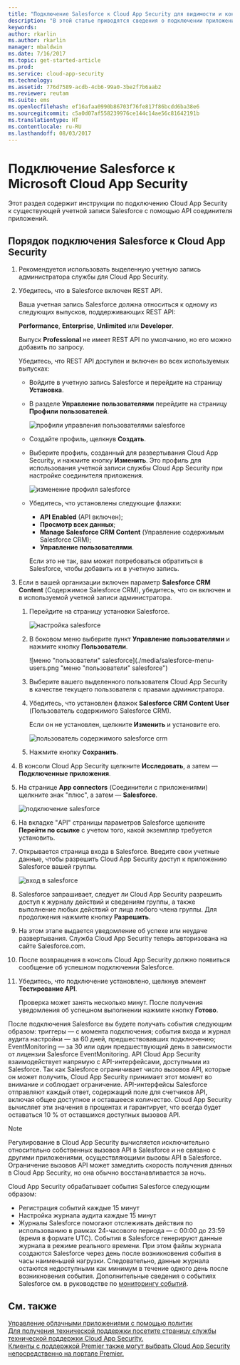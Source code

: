 ```yaml
---
title: "Подключение Salesforce к Cloud App Security для видимости и контроля использования | Документы Майкрософт"
description: "В этой статье приводятся сведения о подключении приложения Salesforce к Cloud App Security с помощью соединителя API."
keywords: 
author: rkarlin
ms.author: rkarlin
manager: mbaldwin
ms.date: 7/16/2017
ms.topic: get-started-article
ms.prod: 
ms.service: cloud-app-security
ms.technology: 
ms.assetid: 776d7589-acdb-4cb6-99a0-3be2f7b6aab2
ms.reviewer: reutam
ms.suite: ems
ms.openlocfilehash: ef16afaa0990b86703f76fe817f86bcdd6ba38e6
ms.sourcegitcommit: c5a0d07af558239976ce144c14ae56c81642191b
ms.translationtype: HT
ms.contentlocale: ru-RU
ms.lasthandoff: 08/03/2017
---
```

# <a name="connect-salesforce-to-microsoft-cloud-app-security"></a>Подключение Salesforce к Microsoft Cloud App Security
Этот раздел содержит инструкции по подключению Cloud App Security к существующей учетной записи Salesforce с помощью API соединителя приложений.  
  
## <a name="how-to-connect-salesforce-to-cloud-app-security"></a>Порядок подключения Salesforce к Cloud App Security  
  
1.  Рекомендуется использовать выделенную учетную запись администратора службы для Cloud App Security.  
  
2.  Убедитесь, что в Salesforce включен REST API.  
  
     Ваша учетная запись Salesforce должна относиться к одному из следующих выпусков, поддерживающих REST API:  
  
     **Performance**, **Enterprise**, **Unlimited** или **Developer**.  
  
     Выпуск **Professional** не имеет REST API по умолчанию, но его можно добавить по запросу.  
  
     Убедитесь, что REST API доступен и включен во всех используемых выпусках:  
  
    -   Войдите в учетную запись Salesforce и перейдите на страницу **Установка**.  
  
    -   В разделе **Управление пользователями** перейдите на страницу **Профили пользователей**.  
  
         ![профили управления пользователями salesforce](./media/salesforce-manageusers-profiles.png "профили управления пользователями salesforce")  
  
    -   Создайте профиль, щелкнув **Создать**. 
    - Выберите профиль, созданный для развертывания Cloud App Security, и нажмите кнопку **Изменить**. Это профиль для использования учетной записи службы Cloud App Security при настройке соединителя приложения.  
  
         ![изменение профиля salesforce](./media/salesforce-edit-profile.png "изменение профиля salesforce")  
  
    -   Убедитесь, что установлены следующие флажки:   
        - **API Enabled** (API включен);
        - **Просмотр всех данных**; 
        - **Manage Salesforce CRM Content** (Управление содержимым Salesforce CRM);
        - **Управление пользователями**.
        
        Если это не так, вам может потребоваться обратиться в Salesforce, чтобы добавить их в учетную запись.  
             
3.  Если в вашей организации включен параметр **Salesforce CRM Content** (Содержимое Salesforce CRM), убедитесь, что он включен и в используемой учетной записи администратора.  
  
    1.  Перейдите на страницу установки Salesforce.  
  
         ![настройка salesforce](./media/salesforce-setup.png "настройка salesforce")  
  
    2.  В боковом меню выберите пункт **Управление пользователями** и нажмите кнопку **Пользователи**.  
  
         ![меню "пользователи" salesforce](./media/salesforce-menu-users.png "меню "пользователи" salesforce")  
  
    3.  Выберите вашего выделенного пользователя Cloud App Security в качестве текущего пользователя с правами администратора.  
  
    4.  Убедитесь, что установлен флажок **Salesforce CRM Content User** (Пользователь содержимого Salesforce CRM).  
  
         Если он не установлен, щелкните **Изменить** и установите его.  
  
         ![пользователь содержимого salesforce crm](./media/salesforce-crm-content-user.png "пользователь содержимого salesforce crm")  
  
    5.  Нажмите кнопку **Сохранить**.  
  
4.  В консоли Cloud App Security щелкните **Исследовать**, а затем — **Подключенные приложения**.  
  
5.  На странице **App connectors** (Соединители с приложениями) щелкните знак "плюс", а затем — **Salesforce**.  
  
     ![подключение salesforce](./media/connect-salesforce.png "подключение salesforce")  
  
6.  На вкладке "API" страницы параметров Salesforce щелкните **Перейти по ссылке** с учетом того, какой экземпляр требуется установить.  
  
7.  Открывается страница входа в Salesforce. Введите свои учетные данные, чтобы разрешить Cloud App Security доступ к приложению Salesforce вашей группы.  
  
     ![вход в salesforce](./media/salesforce-logon.png "вход в salesforce")  
  
8.  Salesforce запрашивает, следует ли Cloud App Security разрешить доступ к журналу действий и сведениям группы, а также выполнение любых действий от лица любого члена группы. Для продолжения нажмите кнопку **Разрешить**.  
  
9. На этом этапе выдается уведомление об успехе или неудаче развертывания. Служба Cloud App Security теперь авторизована на сайте Salesforce.com.  
  
10. После возвращения в консоль Cloud App Security должно появиться сообщение об успешном подключении Salesforce.  
  
11. Убедитесь, что подключение установлено, щелкнув элемент **Тестирование API**.  
  
     Проверка может занять несколько минут. После получения уведомления об успешном выполнении нажмите кнопку **Готово**.  
  
  
После подключения Salesforce вы будете получать события следующим образом: триггеры — с момента подключения; события входа и журнал аудита настройки — за 60 дней, предшествовавших подключению; EventMonitoring — за 30 или один предшествующий день в зависимости от лицензии Salesforce EventMonitoring. API Cloud App Security взаимодействует напрямую с API-интерфейсами, доступными из Salesforce. Так как Salesforce ограничивает число вызовов API, которые он может получить, Cloud App Security принимает этот момент во внимание и соблюдает ограничение. API-интерфейсы Salesforce отправляют каждый ответ, содержащий поле для счетчиков API, включая общее доступное и оставшееся количество. Cloud App Security вычисляет эти значения в процентах и гарантирует, что всегда будет оставаться 10 % от оставшихся доступных вызовов API. 

> [!NOTE]
> Регулирование в Cloud App Security вычисляется исключительно относительно собственных вызовов API в Salesforce и не связано с другими приложениями, осуществляющими вызовы API в Salesforce.
> Ограничение вызовов API может замедлить скорость получения данных в Cloud App Security, но она обычно восстанавливается за ночь.


Cloud App Security обрабатывает события Salesforce следующим образом: 
  
- Регистрация событий каждые 15 минут
- Настройка журнала аудита каждые 15 минут
- Журналы Salesforce помогают отслеживать действия по использованию в рамках 24-часового периода — с 00:00 до 23:59 (время в формате UTC). События в Salesforce генерируют данные журнала в режиме реального времени. При этом файлы журнала создаются Salesforce через день после возникновения события в часы наименьшей нагрузки. Следовательно, данные журнала остаются недоступными как минимум в течение одного день после возникновения события. Дополнительные сведения о событиях Salesforce см. в руководстве по [мониторингу событий](https://developer.salesforce.com/docs/atlas.en-us.api_rest.meta/api_rest/using_resources_event_log_files.htm).


## <a name="see-also"></a>См. также  
[Управление облачными приложениями с помощью политик](control-cloud-apps-with-policies.md)   
[Для получения технической поддержки посетите страницу службы технической поддержки Cloud App Security.](http://support.microsoft.com/oas/default.aspx?prid=16031)   
[Клиенты с поддержкой Premier также могут выбрать Cloud App Security непосредственно на портале Premier.](https://premier.microsoft.com/)  
  
  